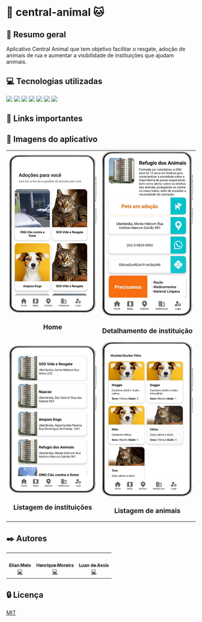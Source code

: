 # 🐶 central-animal 🐱
## 📃 Resumo geral
Aplicativo Central Animal que tem objetivo facilitar o resgate, adoção de animais de rua e aumentar a visibilidade de instituições que ajudam animais.

## 💻 Tecnologias utilizadas
<img src="https://img.shields.io/badge/JavaScript-F7DF1E?style=for-the-badge&logo=javascript&logoColor=black"></img>
<img src="https://img.shields.io/badge/React_Native-20232A?style=for-the-badge&logo=react&logoColor=61DAFB"></img>
<img src="https://img.shields.io/badge/Java-ED8B00?style=for-the-badge&logo=java&logoColor=white"></img>
<img src="https://img.shields.io/badge/Spring-6DB33F?style=for-the-badge&logo=spring&logoColor=white"></img>
<img src="https://img.shields.io/badge/PostgreSQL-316192?style=for-the-badge&logo=postgresql&logoColor=white"></img>
<img src="https://img.shields.io/badge/Firebase-F29D0C?style=for-the-badge&logo=firebase&logoColor=white"></img>
<img src="https://img.shields.io/badge/Heroku-430098?style=for-the-badge&logo=heroku&logoColor=white"></img>

## 📌 Links importantes

## 📱 Imagens do aplicativo
<table>
        <tr>
            <td align="center"><img src="img/pagina-home.png" alt="imagem da página home" /><br />
                <sub><h2>Home</h2></sub></td>
                <td align="center"><img src="img/detalhamento-de-instituicao.png" alt="imagem de detalhamento de instituição" /><br />
                <sub><h2>Detalhamento de instituição</h2></sub></td>
            </td>
        </tr>
        <tr>
            <td align="center"><img src="img/listagem-instituicoes.png" alt="imagem de listagens de instituições" /><br />
                <sub><h2>Listagem de instituições</h2></sub></td>
                <td align="center"><img src="img/listagem-animais.png" alt="imagem de listagens de animais" /><br />
                <sub><h2>Listagem de animais</h2></sub></td>
            </td>
        </tr>
</table>

## ✒️ Autores
<table>
  <tr>
    <td align="center"><a href="https://github.com/ElianMelo"><img src="https://avatars.githubusercontent.com/u/41520689?v=4" width="100px;" alt=""/><br /><sub><b>Elian Melo</b></sub></a><br /><a href="https://github.com/ElianMelo/central-animal/commits?author=ElianMelo" title="Code">💻</a></td>
    <td align="center"><a href="https://github.com/Henrique-Moreira"><img src="https://avatars.githubusercontent.com/u/64793541?v=4" width="100px;" alt=""/><br /><sub><b>Henrique Moreira</b></sub></a><br /><a href="https://github.com/ElianMelo/central-animal/commits?author=Henrique-Moreira" title="Code">💻</a></td>
    <td align="center"><a href="https://github.com/LAsant0s"><img src="https://avatars.githubusercontent.com/u/60989242?v=4" width="100px;" alt=""/><br /><sub><b>Luan de Assis</b></sub></a><br /><a href="https://github.com/ElianMelo/central-animal/commits?author=LAsant0s" title="Code">💻</a></td>
  </tr>
</table>

## 🔒 Licença

[MIT](https://github.com/ElianMelo/central-animal/blob/main/LICENSE.md)
